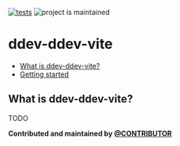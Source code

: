 [![tests](https://github.com/s2b/ddev-vite/actions/workflows/tests.yml/badge.svg)](https://github.com/ddev/ddev-ddev-vite/actions/workflows/tests.yml) ![project is maintained](https://img.shields.io/maintenance/yes/2024.svg)

# ddev-ddev-vite <!-- omit in toc -->

* [What is ddev-ddev-vite?](#what-is-ddev-ddev-vite)
* [Getting started](#getting-started)

## What is ddev-ddev-vite?

TODO

**Contributed and maintained by [@CONTRIBUTOR](https://github.com/CONTRIBUTOR)**
